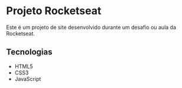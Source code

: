 # Projeto Rocketseat

Este é um projeto de site desenvolvido durante um desafio ou aula da Rocketseat.

## Tecnologias

- HTML5
- CSS3
- JavaScript
